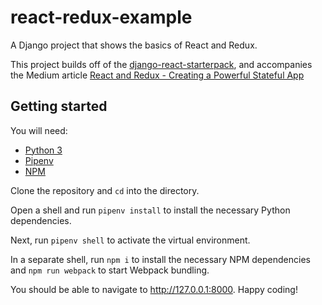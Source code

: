 # react-redux-example
A Django project that shows the basics of React and Redux.

This project builds off of the [django-react-starterpack](https://github.com/kkworden/django-react-starterpack), and accompanies the Medium article [React and Redux - Creating a Powerful Stateful App](https://medium.com/@mr.burkes/react-and-redux-creating-a-powerful-stateful-app-631c963b9c34)

## Getting started
You will need:
* [Python 3](https://www.python.org/downloads/)
* [Pipenv](https://github.com/pypa/pipenv)
* [NPM](https://www.npmjs.com/get-npm)

Clone the repository and `cd` into the directory.

Open a shell and run `pipenv install` to install the necessary Python dependencies.

Next, run `pipenv shell` to activate the virtual environment.

In a separate shell, run `npm i` to install the necessary NPM dependencies and `npm run webpack` to start Webpack bundling.

You should be able to navigate to http://127.0.0.1:8000. Happy coding!
